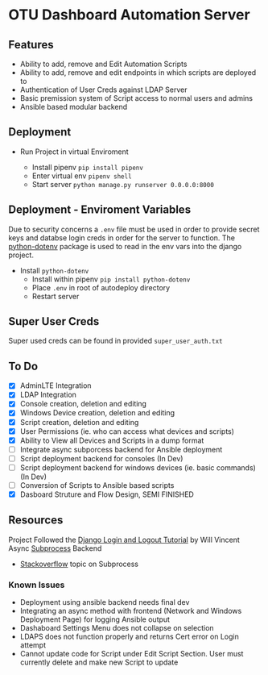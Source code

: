 # OTU Dashboard Automation Server

## Features
- Ability to add, remove and Edit Automation Scripts
- Ability to add, remove and edit endpoints in which scripts are deployed to
- Authentication of User Creds against LDAP Server
- Basic premission system of Script access to normal users and admins
- Ansible based modular backend

## Deployment
- Run Project in virtual Enviroment 

    -  Install pipenv ``` pip install pipenv ```
    - Enter virtual env ``` pipenv shell ```
    - Start server ``` python manage.py runserver 0.0.0.0:8000 ```

## Deployment - Enviroment Variables
Due to security concerns a ``` .env ``` file must be used in order to provide secret keys and databse login creds in order for the server to function. The [python-dotenv](https://pypi.org/project/python-dotenv/) package is used to read in the env vars into the django project.
- Install ``` python-dotenv ```
    - Install within pipenv ``` pip install python-dotenv ```
    - Place ``` .env ``` in root of autodeploy directory
    - Restart server

## Super User Creds
Super used creds can be found in provided ``` super_user_auth.txt ```

## To Do
- [x] AdminLTE Integration
- [x] LDAP Integration
- [x] Console creation, deletion and editing
- [x] Windows Device creation, deletion and editing
- [x] Script creation, deletion and editing
- [x] User Permissions (ie. who can access what devices and scripts)
- [x] Ability to View all Devices and Scripts in a dump format
- [ ] Integrate async subporcess backend for Ansible deployment
- [ ] Script deployment backend for consoles (In Dev)
- [ ] Script deployment backend for windows devices (ie. basic commands) (In Dev)
- [ ] Conversion of Scripts to Ansible based scripts
- [x] Dasboard Struture and Flow Design, SEMI FINISHED

## Resources
Project Followed the [Django Login and Logout Tutorial](https://learndjango.com/tutorials/django-login-and-logout-tutorial) by Will Vincent
Async [Subprocess](https://docs.python.org/3/library/subprocess.html) Backend
- [Stackoverflow](https://stackoverflow.com/questions/636561/how-can-i-run-an-external-command-asynchronously-from-python) topic on Subprocess

### Known Issues
- Deployment using ansible backend needs final dev
- Integrating an async method with frontend (Network and Windows Deployment Page) for logging Ansible output
- Dashaboard Settings Menu does not collapse on selection
- LDAPS does not function properly and returns Cert error on Login attempt
- Cannot update code for Script under Edit Script Section. User must currently delete and make new Script to update

